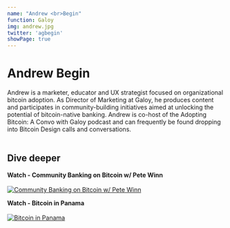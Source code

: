 ```yaml
---
name: "Andrew <br>Begin"
function: Galoy
img: andrew.jpg
twitter: 'agbegin'
showPage: true
---
```


# Andrew Begin
 
Andrew is a marketer, educator and UX strategist focused on organizational bitcoin adoption. As Director of Marketing at Galoy, he produces content and participates in community-building initiatives aimed at unlocking the potential of bitcoin-native banking. Andrew is co-host of the Adopting Bitcoin: A Convo with Galoy podcast and can frequently be found dropping into Bitcoin Design calls and conversations.
<br><br>

## Dive deeper


<div class="grid grid-cols-2 gap-5">
<div class="p-3 my-2">

**Watch - Community Banking on Bitcoin w/ Pete Winn**  <br><br>
[![Community Banking on Bitcoin w/ Pete Winn](/content/andrew1.png)](https://www.youtube.com/watch?v=I6p8w1p8mFM/)
</div>

<div class="p-3 my-2">

**Watch - Bitcoin in Panama**  <br><br>
[![Bitcoin in Panama](/content/andrew2.png)](https://www.youtube.com/watch?v=ChWK-Zsu0Zk/)
</div>

</div>

<br>





